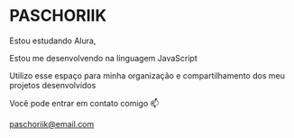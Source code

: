 # PASCHORIIK
Estou estudando Alura,

Estou me desenvolvendo na linguagem JavaScript

Utilizo esse espaço para minha organização e compartilhamento dos meu projetos desenvolvidos

Você pode entrar em contato comigo 📫

paschoriik@email.com
